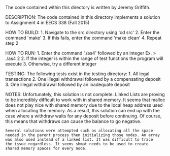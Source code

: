 The code contained within this directory is written by Jeremy Griffith.

DESCRIPTION:
	The code contained in this directory implements a solution
	to Assignment 4 in EECS 338 (Fall 2015)

HOW TO BUILD:
	1. Navigate to the src directory using 'cd src'
	2. Enter the command 'make'
	3. If this fails, enter the command 'make clean'
	4. Repeat step 2

HOW TO RUN:
	1. Enter the command './as4' followed by an integer
	   Ex. > ./as4 2
	2. If the integer is within the range of test functions
	   the program will execute
	3. Otherwise, try a different integer

TESTING:
	The following tests exist in the testing directory:
	1. All legal transactions
	2. One illegal withdrawal followed by a compensating deposit
	3. One illegal withdrawal followed by an inadequate deposit

NOTES:
	Unfortunately, this solution is not complete. Linked Lists are
	proving to be incredibly difficult to work with in shared memory.
	It seems that malloc does not play nice with shared memory due
	to the local heap address used when allocating the memory. As a
	result, this solution can end up with the case where a withdraw
	waits for any deposit before continuing. Of course, this means
	that withdraws can cause the balance to go negative.

	Several solutions were attempted such as allocating all the space
	needed in the parent process then initializing those nodes. An array
	was also used instead of a linked list. It was difficult to trace
	the issue regardless. It seems shmat needs to be used to create 
	shared memory spaces for every node.
